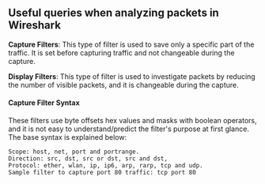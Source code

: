 ## Useful queries when analyzing packets in Wireshark


**Capture Filters**: This type of filter is used to save only a specific part of the traffic. It is set before capturing traffic and not changeable during the capture. 


**Display Filters**: This type of filter is used to investigate packets by reducing the number of visible packets, and it is changeable during the capture. 


#### Capture Filter Syntax

These filters use byte offsets hex values and masks with boolean operators, and it is not easy to understand/predict the filter's purpose at first glance. The base syntax is explained below:

    Scope: host, net, port and portrange.
    Direction: src, dst, src or dst, src and dst,
    Protocol: ether, wlan, ip, ip6, arp, rarp, tcp and udp.
    Sample filter to capture port 80 traffic: tcp port 80

